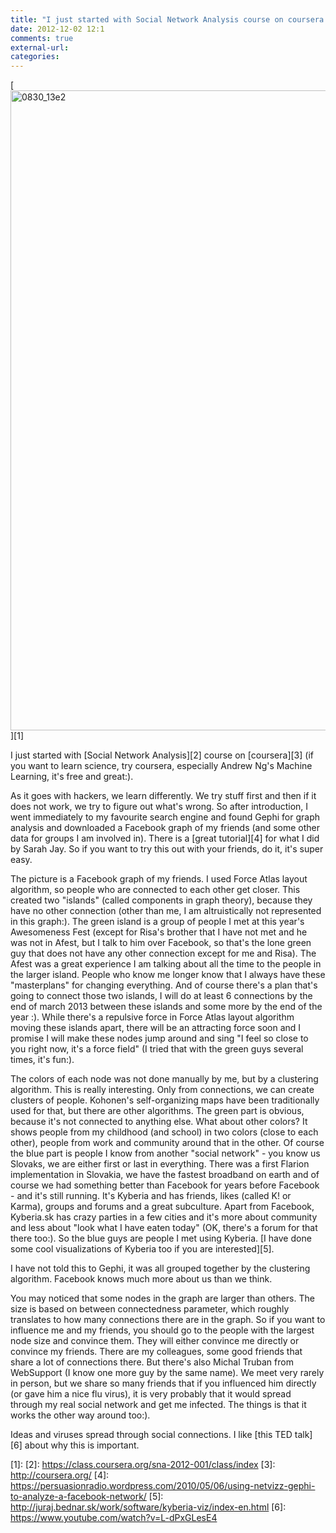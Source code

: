 ```yaml
---
title: "I just started with Social Network Analysis course on coursera (if you want t..."
date: 2012-12-02 12:1
comments: true
external-url:
categories:
---
```

[<img src="http://e.asset.soup.io/asset/3916/0830_13e2.png" width="1024" height="1024" alt="0830_13e2" />][1]

I just started with [Social Network Analysis][2] course on [coursera][3] (if you want to learn science, try coursera, especially Andrew Ng's Machine Learning, it's free and great:).

As it goes with hackers, we learn differently. We try stuff first and then if it does not work, we try to figure out what's wrong. So after introduction, I went immediately to my favourite search engine and found Gephi for graph analysis and downloaded a Facebook graph of my friends (and some other data for groups I am involved in). There is a [great tutorial][4] for what I did by Sarah Jay. So if you want to try this out with your friends, do it, it's super easy.

The picture is a Facebook graph of my friends. I used Force Atlas layout algorithm, so people who are connected to each other get closer. This created two "islands" (called components in graph theory), because they have no other connection (other than me, I am altruistically not represented in this graph:). The green island is a group of people I met at this year's Awesomeness Fest (except for Risa's brother that I have not met and he was not in Afest, but I talk to him over Facebook, so that's the lone green guy that does not have any other connection except for me and Risa). The Afest was a great experience I am talking about all the time to the people in the larger island. People who know me longer know that I always have these "masterplans" for changing everything. And of course there's a plan that's going to connect those two islands, I will do at least 6 connections by the end of march 2013 between these islands and some more by the end of the year :). While there's a repulsive force in Force Atlas layout algorithm moving these islands apart, there will be an attracting force soon and I promise I will make these nodes jump around and sing "I feel so close to you right now, it's a force field" (I tried that with the green guys several times, it's fun:).

The colors of each node was not done manually by me, but by a clustering algorithm. This is really interesting. Only from connections, we can create clusters of people. Kohonen's self-organizing maps have been traditionally used for that, but there are other algorithms. The green part is obvious, because it's not connected to anything else. What about other colors? It shows people from my childhood (and school) in two colors (close to each other), people from work and community around that in the other. Of course the blue part is people I know from another "social network" - you know us Slovaks, we are either first or last in everything. There was a first Flarion implementation in Slovakia, we have the fastest broadband on earth and of course we had something better than Facebook for years before Facebook - and it's still running. It's Kyberia and has friends, likes (called K! or Karma), groups and forums and a great subculture. Apart from Facebook, Kyberia.sk has crazy parties in a few cities and it's more about community and less about "look what I have eaten today" (OK, there's a forum for that there too:). So the blue guys are people I met using Kyberia. [I have done some cool visualizations of Kyberia too if you are interested][5].

I have not told this to Gephi, it was all grouped together by the clustering algorithm. Facebook knows much more about us than we think.

You may noticed that some nodes in the graph are larger than others. The size is based on between connectedness parameter, which roughly translates to how many connections there are in the graph. So if you want to influence me and my friends, you should go to the people with the largest node size and convince them. They will either convince me directly or convince my friends. There are my colleagues, some good friends that share a lot of connections there. But there's also Michal Truban from WebSupport (I know one more guy by the same name). We meet very rarely in person, but we share so many friends that if you influenced him directly (or gave him a nice flu virus), it is very probably that it would spread through my real social network and get me infected. The things is that it works the other way around too:).

Ideas and viruses spread through social connections. I like [this TED talk][6] about why this is important.

  [1]: 
  [2]: https://class.coursera.org/sna-2012-001/class/index
  [3]: http://coursera.org/
  [4]: https://persuasionradio.wordpress.com/2010/05/06/using-netvizz-gephi-to-analyze-a-facebook-network/
  [5]: http://juraj.bednar.sk/work/software/kyberia-viz/index-en.html
  [6]: https://www.youtube.com/watch?v=L-dPxGLesE4
